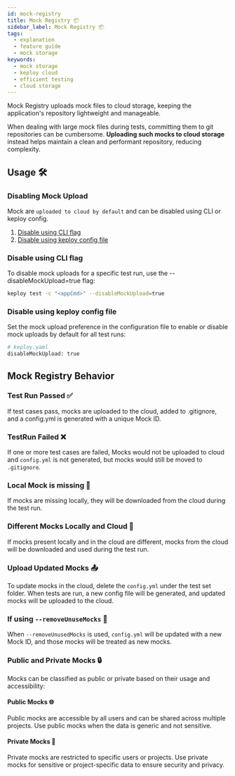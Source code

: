 ```yaml
---
id: mock-registry
title: Mock Registry 📦
sidebar_label: Mock Registry 📦
tags:
  - explanation
  - feature guide
  - mock storage
keywords:
  - mock storage
  - keploy cloud
  - efficient testing
  - cloud storage
---
```


<head>
  <title> Mock Registry | Keploy Docs</title>
  <meta charSet="utf-8" />
</head>

Mock Registry uploads mock files to cloud storage, keeping the application's repository lightweight and manageable.

When dealing with large mock files during tests, committing them to git repositories can be cumbersome. **Uploading such mocks to cloud storage** instead helps maintain a clean and performant repository, reducing complexity.

## Usage 🛠️

### Disabling Mock Upload

Mock are `uploaded to cloud by default` and can be disabled using CLI or keploy config.

1. [Disable using CLI flag](#disable-using-cli-flag)
2. [Disable using keploy config file](#disable-using-keploy-config-file)

### Disable using CLI flag

To disable mock uploads for a specific test run, use the --disableMockUpload=true flag:

```bash
keploy test -c "<appCmd>" --disableMockUpload=true
```

### Disable using keploy config file

Set the mock upload preference in the configuration file to enable or disable mock uploads by default for all test runs:

```bash
# keploy.yaml
disableMockUpload: true
```

## Mock Registry Behavior

### Test Run Passed ✅

If test cases pass, mocks are uploaded to the cloud, added to .gitignore, and a config.yml is generated with a unique Mock ID.

### TestRun Failed ❌

If one or more test cases are failed, Mocks would not be uploaded to cloud and `config.yml` is not generated, but mocks would still be moved to `.gitignore`.

### Local Mock is missing 🚫

If mocks are missing locally, they will be downloaded from the cloud during the test run.

### Different Mocks Locally and Cloud 🔄

If mocks present locally and in the cloud are different, mocks from the cloud will be downloaded and used during the test run.

### Upload Updated Mocks 📤

To update mocks in the cloud, delete the `config.yml` under the test set folder. When tests are run, a new config file will be generated, and updated mocks will be uploaded to the cloud.

### If using `--removeUnuseMocks` 🧹

When `--removeUnusedMocks` is used, `config.yml` will be updated with a new Mock ID, and those mocks will be treated as new mocks.

### Public and Private Mocks 🔒

Mocks can be classified as public or private based on their usage and accessibility:

#### Public Mocks 🌐

Public mocks are accessible by all users and can be shared across multiple projects. Use public mocks when the data is generic and not sensitive.

#### Private Mocks 🔐

Private mocks are restricted to specific users or projects. Use private mocks for sensitive or project-specific data to ensure security and privacy.
